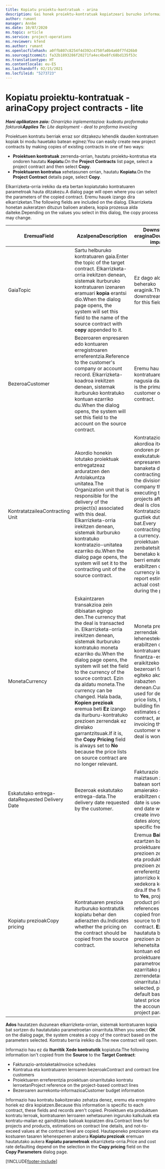 ```yaml
---
title: Kopiatu proiektu-kontratuak - arina
description: Gai honek proiektu-kontratuak kopiatzeari buruzko informazioa eskaintzen du Project Operations-en.
author: rumant
manager: Annbe
ms.date: 10/07/2020
ms.topic: article
ms.service: project-operations
ms.reviewer: kfend
ms.author: rumant
ms.openlocfilehash: a0ffb807c8254f4d392c4750fa0b4a60f7fd26b0
ms.sourcegitcommit: fa32b1893286f20271fa4ec4be8fc68bd135f53c
ms.translationtype: HT
ms.contentlocale: eu-ES
ms.lasthandoff: 02/15/2021
ms.locfileid: "5273723"
---
```

# <a name="copy-project-contracts---lite"></a><span data-ttu-id="ba2dd-103">Kopiatu proiektu-kontratuak - arina</span><span class="sxs-lookup"><span data-stu-id="ba2dd-103">Copy project contracts - lite</span></span>

<span data-ttu-id="ba2dd-104">_**Honi aplikatzen zaio:** Oinarrizko inplementazioa: kudeatu proformako fakturak_</span><span class="sxs-lookup"><span data-stu-id="ba2dd-104">_**Applies To:** Lite deployment - deal to proforma invoicing_</span></span>

<span data-ttu-id="ba2dd-105">Proiektuen kontratu berriak erraz sor ditzakezu lehendik dauden kontratuen kopiak bi modu hauetako batean eginez:</span><span class="sxs-lookup"><span data-stu-id="ba2dd-105">You can easily create new project contracts by making copies of existing contracts in one of two ways:</span></span> 

  - <span data-ttu-id="ba2dd-106">**Proiektuen kontratuak** zerrenda-orrian, hautatu proiektu-kontratua eta ondoren hautatu **Kopiatu**.</span><span class="sxs-lookup"><span data-stu-id="ba2dd-106">On the **Project Contracts** list page, select a project contract and then select **Copy**.</span></span>
  - <span data-ttu-id="ba2dd-107">**Proiektuaren kontratua** xehetasunen orrian, hautatu **Kopiatu**.</span><span class="sxs-lookup"><span data-stu-id="ba2dd-107">On the **Project Contract** details page, select **Copy**.</span></span>

<span data-ttu-id="ba2dd-108">Elkarrizketa-orria irekiko da eta bertan kopiatutako kontratuaren parametroak hauta ditzakezu.</span><span class="sxs-lookup"><span data-stu-id="ba2dd-108">A dialog page will open where you can select the parameters of the copied contract.</span></span> <span data-ttu-id="ba2dd-109">Eremu hauek izango dira elkarrizketan.</span><span class="sxs-lookup"><span data-stu-id="ba2dd-109">The following fields are included on the dialog.</span></span> <span data-ttu-id="ba2dd-110">Elkarrizketa honetan aukeratzen dituzun balioen arabera, kopia prozesua alda daiteke.</span><span class="sxs-lookup"><span data-stu-id="ba2dd-110">Depending on the values you select in this dialog, the copy process may change.</span></span>

| <span data-ttu-id="ba2dd-111">**Eremua**</span><span class="sxs-lookup"><span data-stu-id="ba2dd-111">**Field**</span></span> | <span data-ttu-id="ba2dd-112">**Azalpena**</span><span class="sxs-lookup"><span data-stu-id="ba2dd-112">**Description**</span></span> | <span data-ttu-id="ba2dd-113">**Downstream eragina**</span><span class="sxs-lookup"><span data-stu-id="ba2dd-113">**Downstream impact**</span></span> |
| --- | --- | --- |
| <span data-ttu-id="ba2dd-114">Gaia</span><span class="sxs-lookup"><span data-stu-id="ba2dd-114">Topic</span></span> | <span data-ttu-id="ba2dd-115">Sartu helburuko kontratuaren gaia.</span><span class="sxs-lookup"><span data-stu-id="ba2dd-115">Enter the topic of the target contract.</span></span> <span data-ttu-id="ba2dd-116">Elkarrizketa-orria irekitzen denean, sistemak iturburuko kontratuaren izenaren eramuari **kopia** erantsi dio.</span><span class="sxs-lookup"><span data-stu-id="ba2dd-116">When the dialog page opens, the system will set this field to the name of the source contract with **copy** appended to it.</span></span> | <span data-ttu-id="ba2dd-117">Ez dago alor honen beherako eraginik.</span><span class="sxs-lookup"><span data-stu-id="ba2dd-117">There's no downstream impact for this field.</span></span> |
| <span data-ttu-id="ba2dd-118">Bezeroa</span><span class="sxs-lookup"><span data-stu-id="ba2dd-118">Customer</span></span> | <span data-ttu-id="ba2dd-119">Bezeroaren enpresaren edo kontuaren erregistroaren erreferentzia.</span><span class="sxs-lookup"><span data-stu-id="ba2dd-119">Reference to the customer's company or account record.</span></span> <span data-ttu-id="ba2dd-120">Elkarrizketa-koadroa irekitzen denean, sistemak iturburuko kontratuko kontuan ezarriko du.</span><span class="sxs-lookup"><span data-stu-id="ba2dd-120">When the dialog opens, the system will set this field to the account on the source contract.</span></span> | <span data-ttu-id="ba2dd-121">Eremu hau kontratuaren bezero nagusia da.</span><span class="sxs-lookup"><span data-stu-id="ba2dd-121">This field is the primary customer on the contract.</span></span> |
| <span data-ttu-id="ba2dd-122">Kontratatzailea</span><span class="sxs-lookup"><span data-stu-id="ba2dd-122">Contracting Unit</span></span> | <span data-ttu-id="ba2dd-123">Akordio honekin lotutako proiektuak entregatzeaz arduratzen den Antolakuntza unitatea.</span><span class="sxs-lookup"><span data-stu-id="ba2dd-123">The Organization unit that is responsible for the delivery of the project(s) associated with this deal.</span></span> <span data-ttu-id="ba2dd-124">Elkarrizketa-orria irekitzen denean, sistemak iturburuko kontratuko kontratazio-unitatea ezarriko du.</span><span class="sxs-lookup"><span data-stu-id="ba2dd-124">When the dialog page opens, the system will set it to the contracting unit of the source contract.</span></span> | <span data-ttu-id="ba2dd-125">Kontratazio-unitatea akordioa itxi ondoren proiektuak exekutatuko dituen enpresaren banaketa da.</span><span class="sxs-lookup"><span data-stu-id="ba2dd-125">The contracting unit is the division of the company that will be executing the projects after the deal is closed.</span></span> <span data-ttu-id="ba2dd-126">Kontratazio unitate guztiek dute moneta bat.</span><span class="sxs-lookup"><span data-stu-id="ba2dd-126">Every contracting unit has a currency.</span></span> <span data-ttu-id="ba2dd-127">Moneta proiektuan zenbatetsitako eta benetako kostuen berri emateko erabiltzen da.</span><span class="sxs-lookup"><span data-stu-id="ba2dd-127">This currency is used to report estimated and actual costs incurred during the project.</span></span> |
| <span data-ttu-id="ba2dd-128">Moneta</span><span class="sxs-lookup"><span data-stu-id="ba2dd-128">Currency</span></span> | <span data-ttu-id="ba2dd-129">Eskaintzaren transakzioa zein dibisatan egingo den.</span><span class="sxs-lookup"><span data-stu-id="ba2dd-129">The currency that the deal is transacted in.</span></span> <span data-ttu-id="ba2dd-130">Elkarrizketa-orria irekitzen denean, sistemak iturburuko kontratuko moneta ezarriko du.</span><span class="sxs-lookup"><span data-stu-id="ba2dd-130">When the dialog page opens, the system will set the field to the currency of the source contract.</span></span> <span data-ttu-id="ba2dd-131">Ezin da aldatu moneta.</span><span class="sxs-lookup"><span data-stu-id="ba2dd-131">The currency can be changed.</span></span> <span data-ttu-id="ba2dd-132">Hala bada, **Kopien prezioak** eremua beti **Ez** izango da iturburu-kontratuko prezioen zerrendak ez direlako garrantzitsuak.</span><span class="sxs-lookup"><span data-stu-id="ba2dd-132">If it is, the **Copy Pricing** field is always set to **No** because the price lists on source contract are no longer relevant.</span></span> | <span data-ttu-id="ba2dd-133">Moneta prezioen zerrendak lehenesteko erabiltzen da, kontratuaren finantza-estimazioa eraikitzeko eta bezeroari faktura egiteko akordioa irabazten denean.</span><span class="sxs-lookup"><span data-stu-id="ba2dd-133">Currency is used for default price lists, for building financial estimates on the contract, and for invoicing the customer when the deal is won.</span></span> |
| <span data-ttu-id="ba2dd-134">Eskatutako entrega-data</span><span class="sxs-lookup"><span data-stu-id="ba2dd-134">Requested Delivery Date</span></span> | <span data-ttu-id="ba2dd-135">Bezeroak eskatutako entrega-data.</span><span class="sxs-lookup"><span data-stu-id="ba2dd-135">The delivery date requested by the customer.</span></span> | <span data-ttu-id="ba2dd-136">Fakturazio datak maiztasun zehatz batean sortzerakoan amaierako data gisa erabiltzen da.</span><span class="sxs-lookup"><span data-stu-id="ba2dd-136">This date is used as the end date when you create invoicing dates along a specific frequency.</span></span> |
| <span data-ttu-id="ba2dd-137">Kopiatu prezioak</span><span class="sxs-lookup"><span data-stu-id="ba2dd-137">Copy pricing</span></span> | <span data-ttu-id="ba2dd-138">Kontratuaren prezioa iturburuko kontratutik kopiatu behar den adierazten du.</span><span class="sxs-lookup"><span data-stu-id="ba2dd-138">Indicates whether the pricing on the contract should be copied from the source contract.</span></span> | <span data-ttu-id="ba2dd-139">Eremua **Bai** gisa ezartzen bada, proiektuaren prezioen zerrenda eta produktuen prezioen zerrenda erreferentziak jatorrizko kontratutik xedekora kopiatzen dira.</span><span class="sxs-lookup"><span data-stu-id="ba2dd-139">If the field is set to **Yes**, project and product price list references are copied from the source to the target contract.</span></span> <span data-ttu-id="ba2dd-140">**Ez** hautatuta badago, prezioen zerrendak lehenetsita daude kontuan edo proiektuaren parametroetan ezarritako prezioen zerrendetan oinarrituta.</span><span class="sxs-lookup"><span data-stu-id="ba2dd-140">If **No** is selected, price lists default based on the latest price lists on the account or project parameters.</span></span> |

<span data-ttu-id="ba2dd-141">**Ados** hautatzen duzunean elkarrizketa-orrian, sistemak kontratuaren kopia bat sortzen du hautatutako parametroetan oinarrituta.</span><span class="sxs-lookup"><span data-stu-id="ba2dd-141">When you select **OK** on the dialog page, the system creates a copy of the contract based on the parameters selected.</span></span> <span data-ttu-id="ba2dd-142">Kontratu berria irekiko da.</span><span class="sxs-lookup"><span data-stu-id="ba2dd-142">The new contract will open.</span></span>

<span data-ttu-id="ba2dd-143">Informazio hau ez da **Iturritik** **Xede kontratutik** kopiatuta:</span><span class="sxs-lookup"><span data-stu-id="ba2dd-143">The following information isn't copied from the **Source** to the **Target Contract**:</span></span>

  - <span data-ttu-id="ba2dd-144">Fakturazio-antolaketak</span><span class="sxs-lookup"><span data-stu-id="ba2dd-144">Invoice schedules</span></span>
  - <span data-ttu-id="ba2dd-145">Kontratua eta kontratuaren lerroaren bezeroak</span><span class="sxs-lookup"><span data-stu-id="ba2dd-145">Contract and contract line customers</span></span>
  - <span data-ttu-id="ba2dd-146">Proiektuaren erreferentzia proiektuan oinarritutako kontratu lerroetan</span><span class="sxs-lookup"><span data-stu-id="ba2dd-146">Project reference on the project-based contract lines</span></span>
  - <span data-ttu-id="ba2dd-147">Bezeroaren aurrekontu-informazioa</span><span class="sxs-lookup"><span data-stu-id="ba2dd-147">Customer budget information</span></span>

<span data-ttu-id="ba2dd-148">Informazio hau kontratu bakoitzerako zehatza denez, eremu eta erregistro horiek ez dira kopiatzen.</span><span class="sxs-lookup"><span data-stu-id="ba2dd-148">Because this information is specific to each contract, these fields and records aren't copied.</span></span> <span data-ttu-id="ba2dd-149">Proiektuen eta produktuen kontratu lerroak, kontratuaren lerroaren xehetasunen inguruko kalkuluak eta kontratu-mailan ez gainditzeko balioak kopiatzen dira.</span><span class="sxs-lookup"><span data-stu-id="ba2dd-149">Contract lines for projects and products, estimations on contract line details, and not-to-exceed values at the contract level are copied.</span></span> <span data-ttu-id="ba2dd-150">Hautapeneko prezioaren eta kostuaren tasaren lehenespenen arabera **Kopiatu prezioak** eremuan hautatutako aukera **Kopiatu parametroak** elkarrizketa-orria.</span><span class="sxs-lookup"><span data-stu-id="ba2dd-150">Price and cost rate defaulting depend on the selection in the **Copy pricing** field on the **Copy Parameters** dialog page.</span></span>


[!INCLUDE[footer-include](../../includes/footer-banner.md)]